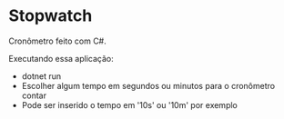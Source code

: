 # Stopwatch
Cronômetro feito com C#.

Executando essa aplicação:
  - dotnet run
  - Escolher algum tempo em segundos ou minutos para o cronômetro contar
  - Pode ser inserido o tempo em '10s' ou '10m' por exemplo
